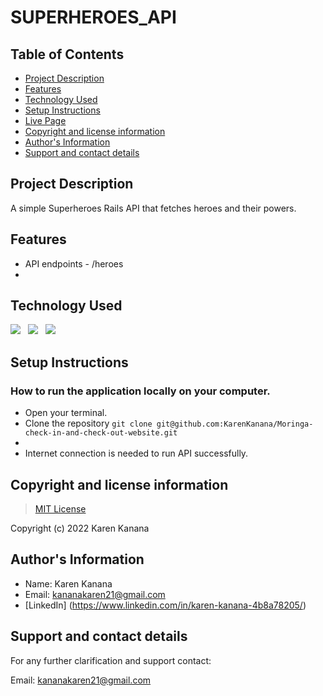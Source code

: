 # SUPERHEROES_API

## Table of Contents
- [Project Description](#project-description)
- [Features](#features)
- [Technology Used](#technology-used)
- [Setup Instructions](#setup-instructions)
- [Live Page](#live-page)
- [Copyright and license information](#copyright-and-license-information)
- [Author's Information](#authors-information)
- [Support and contact details](#support-and-contact-details)


## Project Description
A simple Superheroes Rails API that fetches heroes and their powers.

## Features
- API endpoints - /heroes
- 



## Technology Used
![](https://img.shields.io/badge/Github-black)&nbsp;&nbsp;&nbsp;![](https://img.shields.io/badge/Ruby-Red)&nbsp;&nbsp;&nbsp;![](https://img.shields.io/badge/Postman-orange)


## Setup Instructions

### How to run the application locally on your computer.
- Open your terminal.
- Clone the repository `git clone git@github.com:KarenKanana/Moringa-check-in-and-check-out-website.git`
- 
- Internet connection is needed to run API successfully.


## Copyright and license information
> [MIT License](https://github.com/KarenKanana/Moringa-check-in-and-check-out-website/new/check-in-check-out-form)

Copyright (c) 2022 Karen Kanana


## Author's Information
- Name: Karen Kanana 
- Email: kananakaren21@gmail.com
- [LinkedIn] (https://www.linkedin.com/in/karen-kanana-4b8a78205/)



## Support and contact details
For any further clarification and support contact:

Email: kananakaren21@gmail.com

